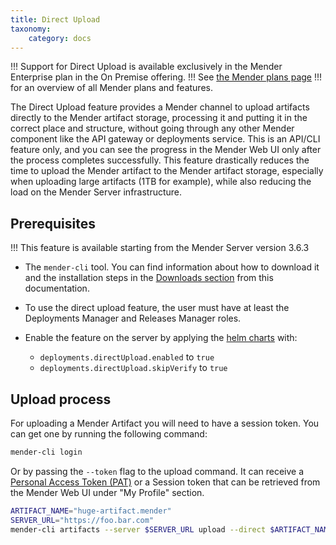 ```yaml
---
title: Direct Upload
taxonomy:
    category: docs
---
```


!!! Support for Direct Upload is available exclusively in the Mender Enterprise plan in the On Premise offering.
!!! See [the Mender plans page](https://mender.io/pricing/plans?target=_blank)
!!! for an overview of all Mender plans and features.

The Direct Upload feature provides a Mender channel to upload artifacts directly to the Mender artifact storage, processing it and putting it in the correct place and structure, without going through any other Mender component like the API gateway or deployments service.
This is an API/CLI feature only, and you can see the progress in the Mender Web UI only after the process completes successfully.
This feature drastically reduces the time to upload the Mender artifact to the Mender artifact storage, especially when uploading large artifacts (1TB for example), while also reducing the load on the Mender Server infrastructure.

## Prerequisites

<!--AUTOVERSION: "version %"/ignore-->
!!! This feature is available starting from the Mender Server version 3.6.3

* The `mender-cli` tool. You can find information about how to download it and the installation steps in the [Downloads section](../../12.Downloads/docs.md#mender-cli) from this documentation.

* To use the direct upload feature, the user must have at least the Deployments Manager and Releases Manager roles.

* Enable the feature on the server by applying the [helm charts](https://github.com/mendersoftware/mender-helm#complete-list-of-parameters) with:
    * `deployments.directUpload.enabled` to `true`
    * `deployments.directUpload.skipVerify` to `true`


## Upload process

For uploading a Mender Artifact you will need to have a session token. You can get one by running the following command:

```bash
mender-cli login
```

Or by passing the `--token` flag to the upload command. It can receive a [Personal Access Token (PAT)](../../10.Server-integration/01.Using-the-apis/docs.md#personal-access-tokens) or a Session token that can be retrieved from the Mender Web UI under "My Profile" section.

```bash
ARTIFACT_NAME="huge-artifact.mender"
SERVER_URL="https://foo.bar.com"
mender-cli artifacts --server $SERVER_URL upload --direct $ARTIFACT_NAME
```
